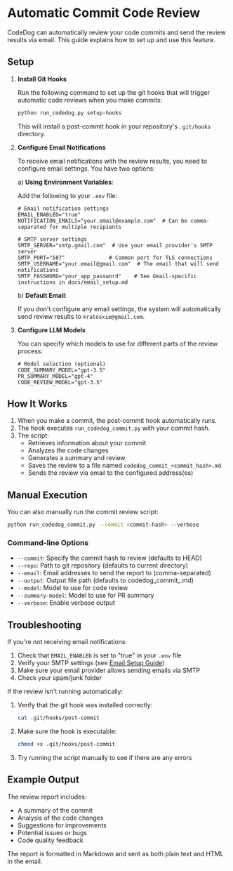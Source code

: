 # Automatic Commit Code Review

CodeDog can automatically review your code commits and send the review results via email. This guide explains how to set up and use this feature.

## Setup

1. **Install Git Hooks**

   Run the following command to set up the git hooks that will trigger automatic code reviews when you make commits:

   ```bash
   python run_codedog.py setup-hooks
   ```

   This will install a post-commit hook in your repository's `.git/hooks` directory.

2. **Configure Email Notifications**

   To receive email notifications with the review results, you need to configure email settings. You have two options:

   a) **Using Environment Variables**:
   
   Add the following to your `.env` file:

   ```
   # Email notification settings
   EMAIL_ENABLED="true"
   NOTIFICATION_EMAILS="your.email@example.com"  # Can be comma-separated for multiple recipients
   
   # SMTP server settings
   SMTP_SERVER="smtp.gmail.com"  # Use your email provider's SMTP server
   SMTP_PORT="587"              # Common port for TLS connections
   SMTP_USERNAME="your.email@gmail.com"  # The email that will send notifications
   SMTP_PASSWORD="your_app_password"    # See Gmail-specific instructions in docs/email_setup.md
   ```

   b) **Default Email**:
   
   If you don't configure any email settings, the system will automatically send review results to `kratosxie@gmail.com`.

3. **Configure LLM Models**

   You can specify which models to use for different parts of the review process:

   ```
   # Model selection (optional)
   CODE_SUMMARY_MODEL="gpt-3.5"
   PR_SUMMARY_MODEL="gpt-4"
   CODE_REVIEW_MODEL="gpt-3.5"
   ```

## How It Works

1. When you make a commit, the post-commit hook automatically runs.
2. The hook executes `run_codedog_commit.py` with your commit hash.
3. The script:
   - Retrieves information about your commit
   - Analyzes the code changes
   - Generates a summary and review
   - Saves the review to a file named `codedog_commit_<commit_hash>.md`
   - Sends the review via email to the configured address(es)

## Manual Execution

You can also manually run the commit review script:

```bash
python run_codedog_commit.py --commit <commit-hash> --verbose
```

### Command-line Options

- `--commit`: Specify the commit hash to review (defaults to HEAD)
- `--repo`: Path to git repository (defaults to current directory)
- `--email`: Email addresses to send the report to (comma-separated)
- `--output`: Output file path (defaults to codedog_commit_<hash>.md)
- `--model`: Model to use for code review
- `--summary-model`: Model to use for PR summary
- `--verbose`: Enable verbose output

## Troubleshooting

If you're not receiving email notifications:

1. Check that `EMAIL_ENABLED` is set to "true" in your `.env` file
2. Verify your SMTP settings (see [Email Setup Guide](email_setup.md))
3. Make sure your email provider allows sending emails via SMTP
4. Check your spam/junk folder

If the review isn't running automatically:

1. Verify that the git hook was installed correctly:
   ```bash
   cat .git/hooks/post-commit
   ```
2. Make sure the hook is executable:
   ```bash
   chmod +x .git/hooks/post-commit
   ```
3. Try running the script manually to see if there are any errors

## Example Output

The review report includes:

- A summary of the commit
- Analysis of the code changes
- Suggestions for improvements
- Potential issues or bugs
- Code quality feedback

The report is formatted in Markdown and sent as both plain text and HTML in the email.
